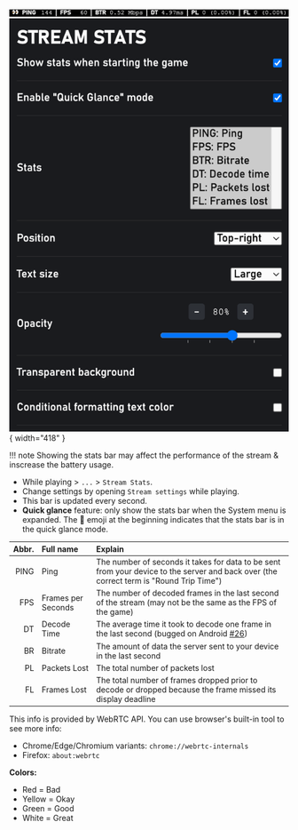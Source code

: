 ![Stream stats](images/stream-stats-bar.png)
![Stream stats settings](images/stream-stats-settings.png){ width="418" }

!!! note
    Showing the stats bar may affect the performance of the stream & inscrease the battery usage.
  
- While playing > `...` > `Stream Stats`.  
- Change settings by opening `Stream settings` while playing.  
- This bar is updated every second.  
- **Quick glance** feature: only show the stats bar when the System menu is expanded. The 👀 emoji at the beginning indicates that the stats bar is in the quick glance mode.  


| Abbr. | Full name          | Explain                                                                                                                                           |
|------:|:-------------------|:--------------------------------------------------------------------------------------------------------------------------------------------------|
| PING  | Ping               | The number of seconds it takes for data to be sent from your device to the server and back over (the correct term is "Round Trip Time")           |
| FPS   | Frames per Seconds | The number of decoded frames in the last second of the stream (may not be the same as the FPS of the game)                                        |
| DT    | Decode Time        | The average time it took to decode one frame in the last second (bugged on Android [#26](https://github.com/redphx/better-xcloud/issues/26))      |
| BR    | Bitrate            | The amount of data the server sent to your device in the last second                                                                              |
| PL    | Packets Lost       | The total number of packets lost                                                                                                                  |
| FL    | Frames Lost        | The total number of frames dropped prior to decode or dropped because the frame missed its display deadline                                       |

This info is provided by WebRTC API. You can use browser's built-in tool to see more info:  

- Chrome/Edge/Chromium variants: `chrome://webrtc-internals`  
- Firefox: `about:webrtc`

**Colors:**  

- Red = Bad  
- Yellow = Okay  
- Green = Good  
- White = Great  
